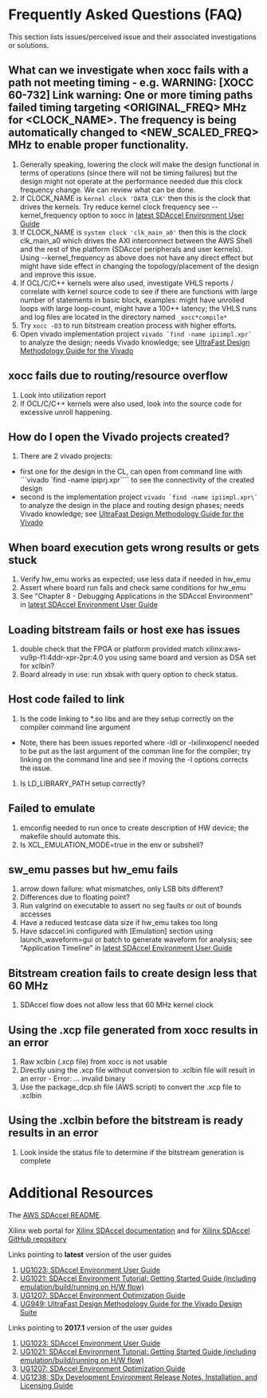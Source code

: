 # Frequently Asked Questions (FAQ)

This section lists issues/perceived issue and their associated investigations or solutions.

## What can we investigate when xocc fails with a path not meeting timing - e.g. WARNING: [XOCC 60-732] Link warning: One or more timing paths failed timing targeting <ORIGINAL_FREQ> MHz for <CLOCK_NAME>. The frequency is being automatically changed to <NEW_SCALED_FREQ> MHz to enable proper functionality.
1. Generally speaking, lowering the clock will make the design functional in terms of operations (since there will not be timing failures) but the design might not operate at the performance needed due this clock frequency change. We can review what can be done.
1. If CLOCK_NAME is `kernel clock 'DATA_CLK'` then this is the clock that drives the kernels. Try reduce kernel clock frequency see --kernel_frequency option to xocc in [latest SDAccel Environment User Guide]
1. If CLOCK_NAME is `system clock 'clk_main_a0'` then this is the clock clk_main_a0 which drives the AXI interconnect between the AWS Shell and the rest of the platform (SDAccel peripherals and user kernels). Using --kernel_frequency as above does not have any direct effect but might have side effect in changing the topology/placement of the design and improve this issue.
1. If OCL/C/C++ kernels were also used, investigate VHLS reports / correlate with kernel source code to see if there are functions with large number of statements in basic block, examples: might have unrolled loops with large loop-count, might have a 100++ latency; the VHLS runs and log files are located in the directory named `_xocc*compile*`
1. Try `xocc -O3` to run bitstream creation process with higher efforts.
1. Open vivado implementation project ```vivado `find -name ipiimpl.xpr` ``` to analyze the design; needs Vivado knowledge; see [UltraFast Design Methodology Guide for the Vivado][latest UG949]

## xocc fails due to routing/resource overflow
1. Look into utilization report
1. If OCL/C/C++ kernels were also used, look into the source code for excessive unroll happening.

## How do I open the Vivado projects created?
1. There are 2 vivado projects: 
- first one for the design in the CL, can open from command line with ```vivado `find -name ipiprj.xpr\```` to see the connectivity of the created design
- second is the implementation project ```vivado `find -name ipiimpl.xpr\` ``` to analyze the design in the place and routing design phases; needs Vivado knowledge; see [UltraFast Design Methodology Guide for the Vivado][latest UG949]

## When board execution gets wrong results or gets stuck
1. Verify hw_emu works as expected; use less data if needed in hw_emu
1. Assert where board run fails and check same conditions for hw_emu
1. See "Chapter 8 - Debugging Applications in the SDAccel Environment" in [latest SDAccel Environment User Guide]

## Loading bitstream fails or host exe has issues
1. double check that the FPGA or platform provided match xilinx:aws-vu9p-f1:4ddr-xpr-2pr:4.0 you using same board and version as DSA set for xclbin?
1. Board already in use: run xbsak with query option to check status.

## Host code failed to link
1. Is the code linking to *.so libs and are they setup correctly on the compiler command line argument
- Note, there has been issues reported where -ldl or -lxilinxopencl needed to be put as the last argument of the comman line for the compiler; try linking on the command line and see if moving the -l options corrects the issue.
1. Is LD_LIBRARY_PATH setup correctly?

## Failed to emulate
1. emconfig needed to run once to create description of HW device; the makefile should automate this.
1. Is XCL_EMULATION_MODE=true in the env or subshell?

## sw_emu passes but hw_emu fails
1. arrow down failure: what mismatches, only LSB bits different?
1. Differences due to floating point?
1. Run valgrind on executable to assert no seg faults or out of bounds accesses
1. Have a reduced testcase data size if hw_emu takes too long
1. Have sdaccel.ini configured with [Emulation] section using launch_waveform=gui or batch to generate waveform for analysis; see "Application Timeline" in [latest SDAccel Environment User Guide]

## Bitstream creation fails to create design less that 60 MHz
1. SDAccel flow does not allow less that 60 MHz kernel clock

## Using the .xcp file generated from xocc results in an error
1. Raw xclbin (.xcp file) from xocc is not usable
1. Directly using the .xcp file without conversion to .xclbin file will result in an error - Error: ... invalid binary
1. Use the package_dcp.sh file (AWS script) to convert the .xcp file to .xclbin

## Using the .xclbin before the bitstream is ready results in an error
1. Look inside the status file to determine if the bitstream generation is complete


# Additional Resources

The [AWS SDAccel README].

Xilinx web portal for [Xilinx SDAccel documentation] and for [Xilinx SDAccel GitHub repository]

Links pointing to **latest** version of the user guides
1. [UG1023: SDAccel Environment User Guide][latest SDAccel Environment User Guide]
1. [UG1021: SDAccel Environment Tutorial: Getting Started Guide (including emulation/build/running on H/W flow)][latest UG1021]
1. [UG1207: SDAccel Environment Optimization Guide][latest SDAccel Environment Optimization Guide]
1. [UG949: UltraFast Design Methodology Guide for the Vivado Design Suite][latest UG949]

Links pointing to **2017.1** version of the user guides
1. [UG1023: SDAccel Environment User Guide][UG1023 2017.1]
1. [UG1021: SDAccel Environment Tutorial: Getting Started Guide (including emulation/build/running on H/W flow)][UG1021 2017.1]
1. [UG1207: SDAccel Environment Optimization Guide][UG1207 2017.1]
1. [UG1238: SDx Development Environment Release Notes, Installation, and Licensing Guide][UG1238 2017.1]

[SDAccel_landing_page]: https://www.xilinx.com/products/design-tools/software-zone/sdaccel.html
[VHLS_landing_page]: https://www.xilinx.com/products/design-tools/vivado/integration/esl-design.html
[Vivado_landing_page]: https://www.xilinx.com/products/design-tools/vivado.html

[latest SDAccel Environment User Guide]: https://www.xilinx.com/cgi-bin/docs/rdoc?v=latest;d=ug1023-sdaccel-user-guide.pdf
[latest UG1021]: https://www.xilinx.com/cgi-bin/docs/rdoc?v=latest;d=ug1021-sdaccel-intro-tutorial.pdf
[latest SDAccel Environment Optimization Guide]: https://www.xilinx.com/cgi-bin/docs/rdoc?v=latest;d=ug1207-sdaccel-optimization-guide.pdf
[latest UG949]: https://www.xilinx.com/cgi-bin/docs/rdoc?v=latest;d=ug949-vivado-design-methodology.pdf

[UG1023 2017.1]: https://www.xilinx.com/support/documentation/sw_manuals/xilinx2017_1/ug1023-sdaccel-user-guide.pdf
[UG1021 2017.1]: https://www.xilinx.com/support/documentation/sw_manuals/xilinx2017_1/ug1021-sdaccel-intro-tutorial.pdf
[UG1207 2017.1]: https://www.xilinx.com/support/documentation/sw_manuals/xilinx2017_1/ug1207-sdaccel-optimization-guide.pdf
[UG1238 2017.1]:http://www.xilinx.com/support/documentation/sw_manuals/xilinx2017_1/ug1238-sdx-rnil.pdf
[Xilinx SDAccel documentation]: https://www.xilinx.com/products/design-tools/software-zone/sdaccel.html#documentation
[Xilinx SDAccel GitHub repository]: https://github.com/Xilinx/SDAccel_Examples

[AWS SDAccel Readme]: ../README.md
